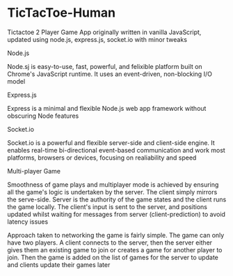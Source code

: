 TicTacToe-Human
===============


Tictactoe 2 Player Game App originally written in vanilla JavaScript, updated using node.js, express.js, socket.io with minor tweaks


Node.js

Node.sj is easy-to-use, fast, powerful, and felixible platform built on Chrome's JavaScript runtime. It uses an event-driven, non-blocking I/O model


Express.js

Express is a minimal and flexible Node.js web app framework without obscuring Node features


Socket.io

Socket.io is a powerful and flexible server-side and client-side engine. It enables real-time bi-directional event-based communication and work most platforms, browsers or devices, focusing on realiability and speed


Multi-player Game

Smoothness of game plays and multiplayer mode is achieved by ensuring all the game's logic is undertaken by the server. The client simply mirrors the serve-side. Server is the authority of the game states and the client runs the game locally. The client's input is sent to the server, and positions updated whilst waiting for messages from server (client-prediction) to avoid latency issues

Approach taken to networking the game is fairly simple. The game can only have two players. A client connects to the server, then the server either gives them an existing game to join or creates a game for another player to join. Then the game is added
on the list of games for the server to update and clients update their games later


